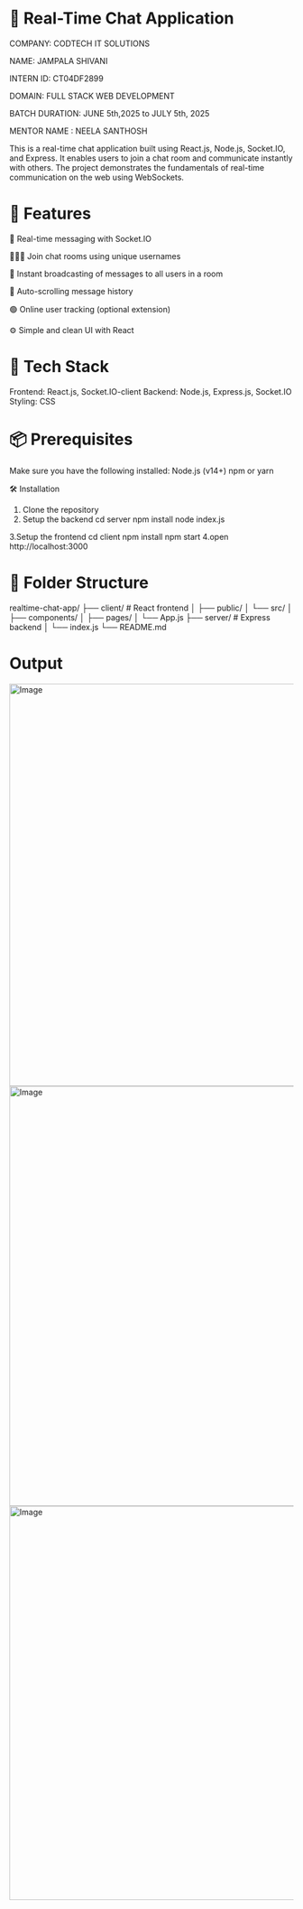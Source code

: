 # 💬 Real-Time Chat Application

COMPANY: CODTECH IT SOLUTIONS

NAME: JAMPALA SHIVANI

INTERN ID: CT04DF2899

DOMAIN: FULL STACK WEB DEVELOPMENT

BATCH DURATION: JUNE 5th,2025 to JULY 5th, 2025

MENTOR NAME : NEELA SANTHOSH

This is a real-time chat application built using React.js, Node.js, Socket.IO, and Express. It enables users to join a chat room and communicate instantly with others. The project demonstrates the fundamentals of real-time communication on the web using WebSockets.


# 🚀 Features
🔗 Real-time messaging with Socket.IO

🧑‍🤝‍🧑 Join chat rooms using unique usernames

📡 Instant broadcasting of messages to all users in a room

📜 Auto-scrolling message history

🟢 Online user tracking (optional extension)

⚙️ Simple and clean UI with React

# 🧱 Tech Stack
Frontend: React.js, Socket.IO-client
Backend: Node.js, Express.js, Socket.IO
Styling: CSS

# 📦 Prerequisites
Make sure you have the following installed:
Node.js (v14+)
npm or yarn

🛠️ Installation
1. Clone the repository
2. Setup the backend
      cd server
      npm install
      node index.js

3.Setup the frontend
      cd client
      npm install
      npm start 
4.open http://localhost:3000

# 📁 Folder Structure
realtime-chat-app/
├── client/         # React frontend
│   ├── public/
│   └── src/
│       ├── components/
│       ├── pages/
│       └── App.js
├── server/         # Express backend
│   └── index.js
└── README.md

# Output

<img width="1296" height="713" alt="Image" src="https://github.com/user-attachments/assets/c205983d-615f-4c0f-90bf-d8c6a5d7c0d8" />
<img width="1289" height="744" alt="Image" src="https://github.com/user-attachments/assets/0ae6abe1-5fac-4419-a7ad-933d54ec1842" />
<img width="1287" height="698" alt="Image" src="https://github.com/user-attachments/assets/71c3828a-cd97-46e7-b042-21e98fef53d0" />
